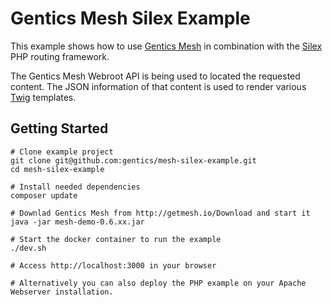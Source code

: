 # Gentics Mesh Silex Example

This example shows how to use [Gentics Mesh](http://getmesh.io) in combination with the [Silex](http://expressjs.com/) PHP routing framework.

The Gentics Mesh Webroot API is being used to located the requested content. The JSON information of that content is used to render various [Twig](http://twig.sensiolabs.org/) templates.

## Getting Started

```
# Clone example project
git clone git@github.com:gentics/mesh-silex-example.git
cd mesh-silex-example

# Install needed dependencies 
composer update

# Downlad Gentics Mesh from http://getmesh.io/Download and start it
java -jar mesh-demo-0.6.xx.jar

# Start the docker container to run the example 
./dev.sh

# Access http://localhost:3000 in your browser

# Alternatively you can also deploy the PHP example on your Apache Webserver installation.
```

